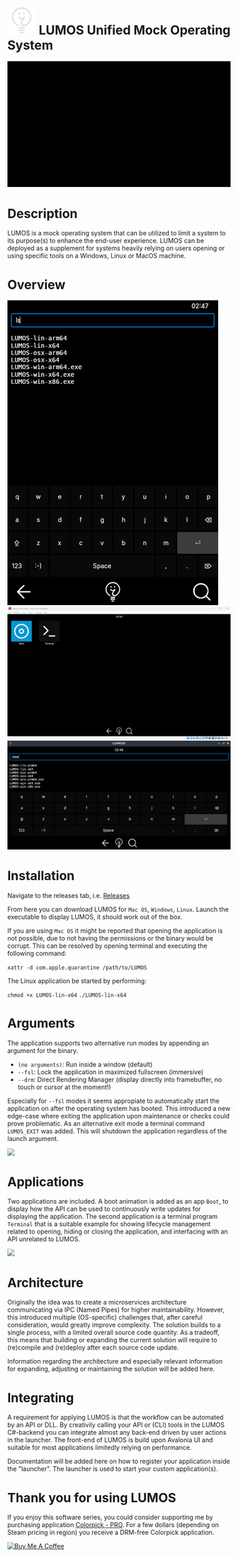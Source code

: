 # <img src="https://raw.githubusercontent.com/jetspiking/LUMOS/main/Readme/Icon.png" width="64" height="64"> LUMOS Unified Mock Operating System
![](https://github.com/jetspiking/LUMOS/blob/main/Readme/Boot.gif)

# Description
LUMOS is a mock operating system that can be utilized to limit a system to its purpose(s) to enhance the end-user experience. LUMOS can be deployed as a supplement for systems heavily relying on users opening or using specific tools on a Windows, Linux or MacOS machine.

# Overview
<img src="https://raw.githubusercontent.com/jetspiking/LUMOS/main/Readme/SoftKeyboardPortrait.png">
<img src="https://raw.githubusercontent.com/jetspiking/LUMOS/main/Readme/VirtualBox.png">
<img src="https://raw.githubusercontent.com/jetspiking/LUMOS/main/Readme/SoftKeyboardLandscape.png">

# Installation
Navigate to the releases tab, i.e. 
[Releases](https://github.com/jetspiking/LUMOS/releases)

From here you can download LUMOS for ```Mac OS```, ```Windows```, ```Linux```.
Launch the executable to display LUMOS, it should work out of the box. 

If you are using ```Mac OS``` it might be reported that opening the application is not possible, due to not having the permissions or the binary would be corrupt. This can be resolved by opening terminal and executing the following command: 

```xattr -d com.apple.quarantine /path/to/LUMOS```

The Linux application be started by performing:

```chmod +x LUMOS-lin-x64```
```./LUMOS-lin-x64```

# Arguments
The application supports two alternative run modes by appending an argument for the binary.
- ```(no arguments)```: Run inside a window (default)
- ```--fsl```: Lock the application in maximized fullscreen (immersive)
- ```--drm```: Direct Rendering Manager (display directly into framebuffer, no touch or cursor at the moment!)

Especially for ```--fsl``` modes it seems appropiate to automatically start the application on after the operating system has booted. This introduced a new edge-case where exiting the application upon maintenance or checks could prove problematic. As an alternative exit mode a terminal command ```LUMOS_EXIT``` was added. This will shutdown the application regardless of the launch argument.

<img src="https://raw.githubusercontent.com/jetspiking/LUMOS/main/Readme/LaptopFsl.jpg">

# Applications
Two applications are included. A boot animation is added as an app ```Boot```, to display how the API can be used to continuously write updates for displaying the application. The second application is a terminal program ```Terminal``` that is a suitable example for showing lifecycle management related to opening, hiding or closing the application, and interfacing with an API unrelated to LUMOS.

<img src="https://raw.githubusercontent.com/jetspiking/LUMOS/main/Readme/Applications.png">

# Architecture
Originally the idea was to create a microservices architecture communicating via IPC (Named Pipes) for higher maintainability. However, this introduced multiple (OS-specific) challenges that, after careful consideration, would greatly improve complexity. The solution builds to a single process, with a limited overall source code quantity. As a tradeoff, this means that building or expanding the current solution will require to (re)compile and (re)deploy after each source code update.

Information regarding the architecture and especially relevant information for expanding, adjusting or maintaining the solution will be added here.

# Integrating
A requirement for applying LUMOS is that the workflow can be automated by an API or DLL. By creativily calling your API or (CLI) tools in the LUMOS C#-backend you can integrate almost any back-end driven by user actions in the launcher. The front-end of LUMOS is build upon Avalonia UI and suitable for most applications limitedly relying on performance.

Documentation will be added here on how to register your application inside the "launcher". The launcher is used to start your custom application(s).

# Thank you for using LUMOS
If you enjoy this software series, you could consider supporting me by purchasing application [Colorpick - PRO](https://store.steampowered.com/app/1388790/Colorpick__PRO). For a few dollars (depending on Steam pricing in region) you receive a DRM-free Colorpick application.

<a href="https://www.buymeacoffee.com/DustinHendriks" target="_blank"><img src="https://cdn.buymeacoffee.com/buttons/default-orange.png" alt="Buy Me A Coffee" height="41" width="174"></a>
